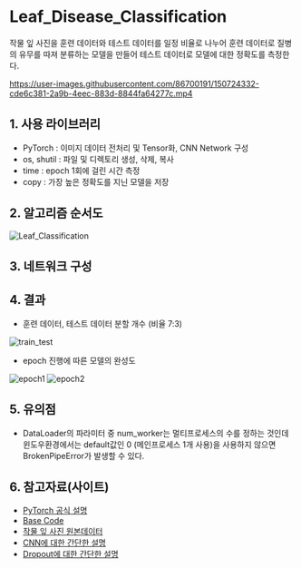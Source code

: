 # Leaf_Disease_Classification
작물 잎 사진을 훈련 데이터와 테스트 데이터를 일정 비율로 나누어 훈련 데이터로 질병의 유무를 따져 분류하는 모델을 만들어 테스트 데이터로 모델에 대한 정확도를 측정한다.

https://user-images.githubusercontent.com/86700191/150724332-cde6c381-2a9b-4eec-883d-8844fa64277c.mp4

## 1. 사용 라이브러리
- PyTorch : 이미지 데이터 전처리 및 Tensor화, CNN Network 구성
- os, shutil :  파일 및 디렉토리 생성, 삭제, 복사
- time : epoch 1회에 걸린 시간 측정
- copy : 가장 높은 정확도를 지닌 모델을 저장

## 2. 알고리즘 순서도
![Leaf_Classification](https://user-images.githubusercontent.com/86700191/151174087-52378e6c-ccb5-4af6-8f03-1cfc5757efa7.png)

## 3. 네트워크 구성


## 4. 결과
- 훈련 데이터, 테스트 데이터 분할 개수 (비율 7:3)

![train_test](https://user-images.githubusercontent.com/86700191/151299477-13f8fec4-93e0-49ae-9710-ef7a13e63761.PNG)
- epoch 진행에 따른 모델의 완성도

![epoch1](https://user-images.githubusercontent.com/86700191/151299482-11b6a2af-cc30-42b5-b5a7-c73f68479e41.PNG)
![epoch2](https://user-images.githubusercontent.com/86700191/151299483-2e9b0bc6-e0c9-4996-9ccd-8e8467fa92f0.PNG)

## 5. 유의점
- DataLoader의 파라미터 중 num_worker는 멀티프로세스의 수를 정하는 것인데 윈도우환경에서는 default값인 0 (메인프로세스 1개 사용)을 사용하지 않으면 BrokenPipeError가 발생할 수 있다.

## 6. 참고자료(사이트)
- [PyTorch 공식 설명](https://pytorch.org/docs/stable/index.html)
- [Base Code](https://github.com/bjpublic/DeepLearningProject)
- [작물 잎 사진 원본데이터](https://data.mendeley.com/datasets/tywbtsjrjv/1)
- [CNN에 대한 간단한 설명](https://yjjo.tistory.com/8)
- [Dropout에 대한 간단한 설명](https://heytech.tistory.com/127)